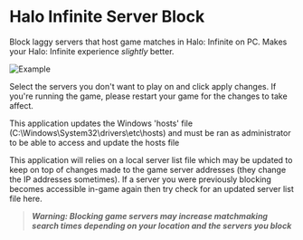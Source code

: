 # Halo Infinite Server Block

Block laggy servers that host game matches in Halo: Infinite on PC. Makes your Halo: Infinite experience *slightly* better.

![Example](https://i.imgur.com/3byZFor.png)

Select the servers you don't want to play on and click apply changes. If you're running the game, please restart your game for the changes to take affect.

This application updates the Windows 'hosts' file (C:\Windows\System32\drivers\etc\hosts) and must be ran as administrator to be able to access and update the hosts file

This application will relies on a local server list file which may be updated to keep on top of changes made to the game server addresses (they change the IP addresses sometimes). If a server you were previously blocking becomes accessible in-game again then try check for an updated server list file here.

>***Warning: Blocking game servers may increase matchmaking search times depending on your location and the servers you block***
